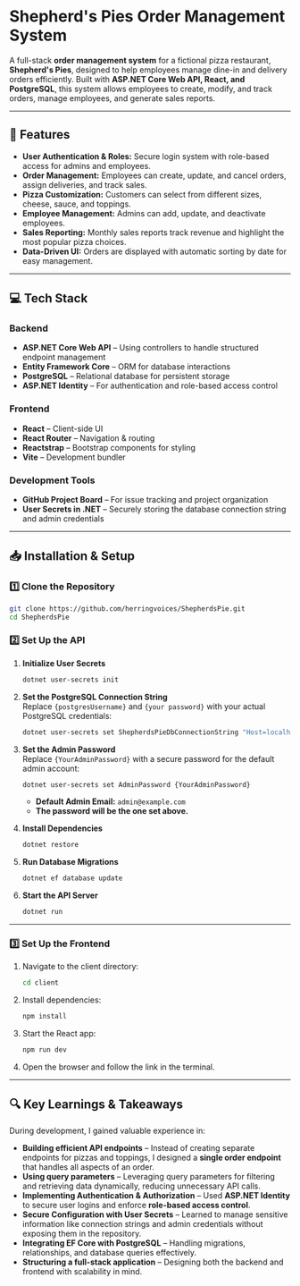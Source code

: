 # **Shepherd's Pies Order Management System**  

A full-stack **order management system** for a fictional pizza restaurant, **Shepherd's Pies**, designed to help employees manage dine-in and delivery orders efficiently. Built with **ASP.NET Core Web API, React, and PostgreSQL**, this system allows employees to create, modify, and track orders, manage employees, and generate sales reports.  

---

## **📌 Features**  

- **User Authentication & Roles:** Secure login system with role-based access for admins and employees.  
- **Order Management:** Employees can create, update, and cancel orders, assign deliveries, and track sales.  
- **Pizza Customization:** Customers can select from different sizes, cheese, sauce, and toppings.  
- **Employee Management:** Admins can add, update, and deactivate employees.  
- **Sales Reporting:** Monthly sales reports track revenue and highlight the most popular pizza choices.  
- **Data-Driven UI:** Orders are displayed with automatic sorting by date for easy management.  

---

## **💻 Tech Stack**  

### **Backend**  
- **ASP.NET Core Web API** – Using controllers to handle structured endpoint management  
- **Entity Framework Core** – ORM for database interactions  
- **PostgreSQL** – Relational database for persistent storage  
- **ASP.NET Identity** – For authentication and role-based access control  

### **Frontend**  
- **React** – Client-side UI  
- **React Router** – Navigation & routing  
- **Reactstrap** – Bootstrap components for styling  
- **Vite** – Development bundler  

### **Development Tools**  
- **GitHub Project Board** – For issue tracking and project organization  
- **User Secrets in .NET** – Securely storing the database connection string and admin credentials  

---

## **📥 Installation & Setup**  

### **1️⃣ Clone the Repository**  
```bash
git clone https://github.com/herringvoices/ShepherdsPie.git
cd ShepherdsPie
```

### **2️⃣ Set Up the API**  

1. **Initialize User Secrets**  
   ```bash
   dotnet user-secrets init
   ```

2. **Set the PostgreSQL Connection String**  
   Replace `{postgresUsername}` and `{your password}` with your actual PostgreSQL credentials:  
   ```bash
   dotnet user-secrets set ShepherdsPieDbConnectionString "Host=localhost;Port=5432;Username={postgresUsername};Password={your password};Database=ShepherdsPie"
   ```

3. **Set the Admin Password**  
   Replace `{YourAdminPassword}` with a secure password for the default admin account:  
   ```bash
   dotnet user-secrets set AdminPassword {YourAdminPassword}
   ```

   - **Default Admin Email:** `admin@example.com`  
   - **The password will be the one set above.**  

4. **Install Dependencies**  
   ```bash
   dotnet restore
   ```

5. **Run Database Migrations**  
   ```bash
   dotnet ef database update
   ```

6. **Start the API Server**  
   ```bash
   dotnet run
   ```

---

### **3️⃣ Set Up the Frontend**  

1. Navigate to the client directory:  
   ```bash
   cd client
   ```

2. Install dependencies:  
   ```bash
   npm install
   ```

3. Start the React app:  
   ```bash
   npm run dev
   ```

4. Open the browser and follow the link in the terminal.  

---

## **🔍 Key Learnings & Takeaways**  

During development, I gained valuable experience in:  

- **Building efficient API endpoints** – Instead of creating separate endpoints for pizzas and toppings, I designed a **single order endpoint** that handles all aspects of an order.  
- **Using query parameters** – Leveraging query parameters for filtering and retrieving data dynamically, reducing unnecessary API calls.  
- **Implementing Authentication & Authorization** – Used **ASP.NET Identity** to secure user logins and enforce **role-based access control**.  
- **Secure Configuration with User Secrets** – Learned to manage sensitive information like connection strings and admin credentials without exposing them in the repository.  
- **Integrating EF Core with PostgreSQL** – Handling migrations, relationships, and database queries effectively.  
- **Structuring a full-stack application** – Designing both the backend and frontend with scalability in mind.  
